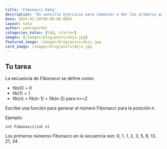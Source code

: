 ```yaml
---
title: 'Fibonacci Kata'
description: 'Un sencillo ejercicio para comenzar a dar los primeros pasos con test-driven development.'
date: 2024-02-24T00:00:00.000Z
layout: kata
author: pedropardal
categories_katas: [tdd, starter]
images: [/images/blog/posts/dojo.jpg]
featured_image: /images/blog/posts/dojo.jpg
card_image: /images/blog/posts/dojo.jpg
---
```


## Tu tarea

La secuencia de *Fibonacci* se define como:

- fib(0) = 0
- fib(1) = 1
- fib(n) = fib(n-1) + fib(n-2) para n>=2

Escribe una función para generar el número Fibonacci para la posición n.

Ejemplo:

`int Fibonacci(int n)`

Los primeros números Fibonacci en la secuencia son: 0, 1, 1, 2, 3, 5, 8, 13, 21, 34.

